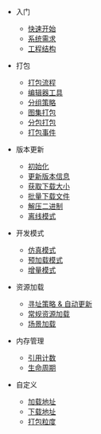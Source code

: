 <!-- docs/_sidebar.md -->
* 入门
  * [快速开始](/getstarted "快速开始")
  * [系统需求](/requires "系统需求")
  * [工程结构](/structure "工程结构")

* 打包
  * [打包流程](/build "打包流程")
  * [编辑器工具](/memuitems "编辑器工具")
  * [分组策略](/groups "分组策略")
  * [图集打包](/atlaspack "图集打包")
  * [分包打包](/splitbuild "分包打包")
  * [打包事件](/buildevent "打包事件")

* 版本更新
  * [初始化](/initialize "初始化")
  * [更新版本信息](/update-versions "更新版本信息")
  * [获取下载大小](/get-download-size "获取更新大小")
  * [批量下载文件](/download-versions "下载更新内容")
  * [解压二进制](/unpack-binary "解压二进制")
  * [离线模式](/offline-mode "离线模式")

* 开发模式
  * [仿真模式](/simulation "仿真模式")
  * [预加载模式](/preload "预加载模式")
  * [增量模式](/increament "增量模式")

* 资源加载
  * [寻址策略 & 自动更新](/addressing-strategy-and-automatic-update "寻址策略 & 自动更新")
  * [常规资源加载](/load-asset "常规资源加载")
  * [场景加载](/load-scene "场景加载")
  
* 内存管理
  * [引用计数](/mrc "引用计数")
  * [生命周期](/lifecycle "生命周期")

* 自定义
  * [加载地址](custom-loadpath "自定义加载地址")
  * [下载地址](custom-downloadurl "自定义下载地址")
  * [打包粒度](custom-packmode "自定义打包粒度")